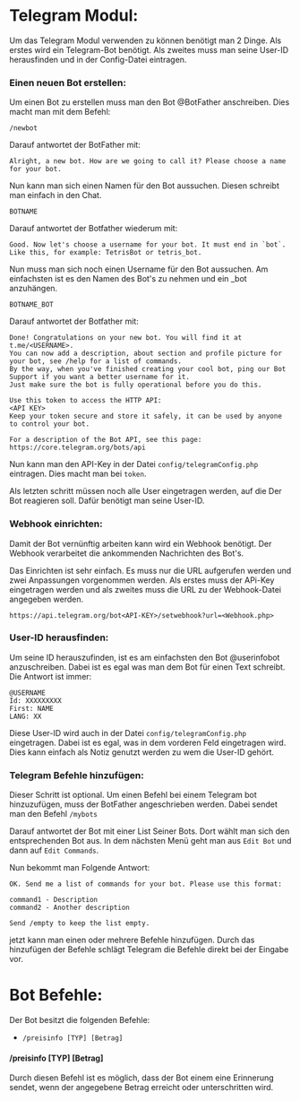 # Telegram Modul:
Um das Telegram Modul verwenden zu können benötigt man 2 Dinge.
Als erstes wird ein Telegram-Bot benötigt.
Als zweites muss man seine User-ID herausfinden und in der Config-Datei eintragen.

### Einen neuen Bot erstellen:

Um einen Bot zu erstellen muss man den Bot @BotFather anschreiben.
Dies macht man mit dem Befehl:
```
/newbot
```

Darauf antwortet der BotFather mit: 

```
Alright, a new bot. How are we going to call it? Please choose a name for your bot.
```

Nun kann man sich einen Namen für den Bot aussuchen.
Diesen schreibt man einfach in den Chat.

```
BOTNAME
```

Darauf antwortet der Botfather wiederum mit:

```
Good. Now let's choose a username for your bot. It must end in `bot`. Like this, for example: TetrisBot or tetris_bot.
```

Nun muss man sich noch einen Username für den Bot aussuchen.
Am einfachsten ist es den Namen des Bot's zu nehmen und ein _bot anzuhängen.

```
BOTNAME_BOT
```

Darauf antwortet der Botfather mit:

```
Done! Congratulations on your new bot. You will find it at t.me/<USERNAME>.
You can now add a description, about section and profile picture for your bot, see /help for a list of commands.
By the way, when you've finished creating your cool bot, ping our Bot Support if you want a better username for it.
Just make sure the bot is fully operational before you do this.

Use this token to access the HTTP API:
<API KEY>
Keep your token secure and store it safely, it can be used by anyone to control your bot.

For a description of the Bot API, see this page: https://core.telegram.org/bots/api
```

Nun kann man den API-Key in der Datei ```config/telegramConfig.php``` eintragen.
Dies macht man bei ```token```.

Als letzten schritt müssen noch alle User eingetragen werden,
auf die Der Bot reagieren soll. Dafür benötigt man seine User-ID.

### Webhook einrichten:
Damit der Bot vernünftig  arbeiten kann wird ein Webhook benötigt.
Der Webhook verarbeitet die ankommenden Nachrichten des Bot's.

Das Einrichten  ist sehr einfach. Es muss nur die URL aufgerufen werden und zwei Anpassungen  vorgenommen werden.
Als erstes muss der APi-Key eingetragen werden und als zweites muss die URL zu der Webhook-Datei angegeben werden.

```
https://api.telegram.org/bot<API-KEY>/setwebhook?url=<Webhook.php>
```


### User-ID herausfinden:

Um seine ID herauszufinden, ist es am einfachsten den Bot @userinfobot
anzuschreiben. Dabei ist es egal was man dem Bot für einen Text schreibt.
Die Antwort ist immer:
```
@USERNAME
Id: XXXXXXXXX
First: NAME
LANG: XX
```

Diese User-ID wird auch in der Datei ```config/telegramConfig.php``` eingetragen.
Dabei ist es egal, was in dem vorderen Feld eingetragen wird. Dies kann einfach als
Notiz genutzt werden zu wem die User-ID gehört.

### Telegram Befehle hinzufügen:
Dieser Schritt ist optional.
Um einen Befehl bei einem Telegram bot hinzuzufügen, muss der BotFather angeschrieben werden.
Dabei sendet man den Befehl ```/mybots```

Darauf antwortet der Bot mit einer List Seiner Bots. Dort wählt man sich den entsprechenden Bot aus.
In dem nächsten Menü geht man aus ```Edit Bot``` und dann auf ```Edit Commands```.

Nun bekommt man Folgende Antwort:
```
OK. Send me a list of commands for your bot. Please use this format:

command1 - Description
command2 - Another description

Send /empty to keep the list empty.
```

jetzt kann man einen oder mehrere Befehle hinzufügen.
Durch das hinzufügen der Befehle schlägt Telegram die Befehle direkt bei der Eingabe vor.



# Bot Befehle:
Der Bot besitzt die folgenden Befehle:
- ```/preisinfo [TYP] [Betrag]```

#### /preisinfo [TYP] [Betrag]
Durch diesen Befehl ist es möglich, dass der Bot einem eine Erinnerung sendet,
wenn der angegebene Betrag erreicht oder unterschritten wird.